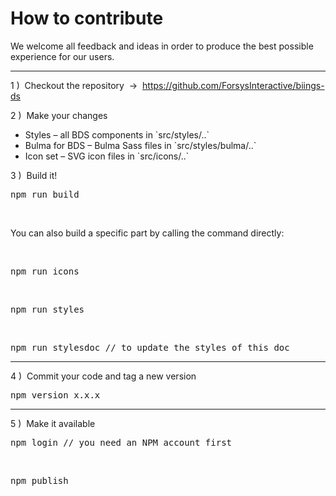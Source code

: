 <h1 class="title is-1 is-serif">How to contribute</h1>
<p class="subtitle is-5">
    We welcome all feedback and ideas in order to produce the best possible experience for our users.
</p>

<hr class="is-visible">

<p class="title is-6 has-text-weight-semibold">1 )&nbsp; Checkout the repository &nbsp;→&nbsp; <a href="https://github.com/ForsysInteractive/biings-ds">https://github.com/ForsysInteractive/biings-ds</a></p>

<p class="title is-6 has-text-weight-semibold">2 )&nbsp; Make your changes</p>
<ul class="list">
    <li>Styles – all BDS components in `src/styles/..`</li>
    <li>Bulma for BDS – Bulma Sass files in `src/styles/bulma/..`</li>
    <li>Icon set – SVG icon files in `src/icons/..`</li>
</ul>

<p class="title is-6 has-text-weight-semibold">3 )&nbsp; Build it!</p>
<pre data-lang="bash">npm run build</pre>
<br>
<p>You can also build a specific part by calling the command directly:</p><br>
<pre data-lang="bash">npm run icons</pre>
<br>
<pre data-lang="bash">npm run styles</pre>
<br>
<pre data-lang="bash">npm run stylesdoc // to update the styles of this doc</pre>

<hr class="is-small">

<p class="title is-6 has-text-weight-semibold">4 )&nbsp; Commit your code and tag a new version</p>
<pre data-lang="bash">npm version x.x.x</pre>

<hr class="is-small">

<p class="title is-6 has-text-weight-semibold">5 )&nbsp; Make it available</p>

<pre data-lang="bash">npm login // you need an NPM account first</pre>
<br>
<pre data-lang="bash">npm publish</pre>
